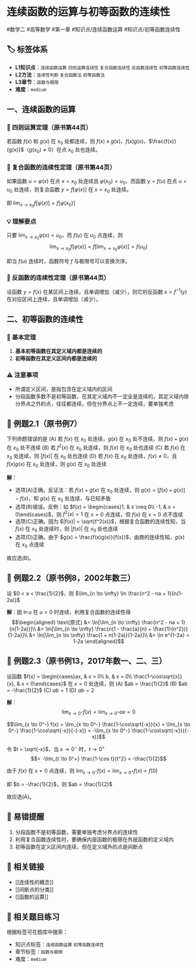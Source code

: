 # 连续函数的运算与初等函数的连续性

#数学二 #高等数学 #第一章 #知识点/连续函数运算 #知识点/初等函数连续性

## 🏷️ 标签体系
- **L1知识点**：`连续函数运算` `四则运算连续性` `复合函数连续性` `反函数连续性` `初等函数连续性`
- **L2方法**：`连续性判断` `复合函数法` `初等函数法`
- **L3章节**：`函数与极限`
- **难度**：`medium`

## 一、连续函数的运算

### 📖 四则运算定理（原书第44页）
若函数 $f(x)$ 和 $g(x)$ 在 $x_0$ 处都连续，则 $f(x) \pm g(x)$，$f(x)g(x)$，$\frac{f(x)}{g(x)}$（$g(x_0) \neq 0$）在点 $x_0$ 处也连续。

### 📖 复合函数的连续性定理（原书第44页）
如果函数 $u = \varphi(x)$ 在点 $x = x_0$ 处连续且 $\varphi(x_0) = u_0$，而函数 $y = f(u)$ 在点 $u = u_0$ 处连续，则复合函数 $y = f[\varphi(x)]$ 在 $x = x_0$ 处连续。

即 $\lim_{x \to x_0} f[\varphi(x)] = f[\varphi(x_0)]$

### 💡 理解要点
只要 $\lim_{x \to x_0} \varphi(x) = u_0$，而 $f(u)$ 在 $u_0$ 点连续，则
$$\lim_{x \to x_0} f[\varphi(x)] = f[\lim_{x \to x_0} \varphi(x)] = f(u_0)$$

即当 $f(u)$ 连续时，函数符号 $f$ 与极限号可以变换次序。

### 📖 反函数的连续性定理（原书第44页）
设函数 $y = f(x)$ 在某区间上连续，且单调增加（减少），则它的反函数 $x = f^{-1}(y)$ 在对应区间上连续，且单调增加（减少）。

## 二、初等函数的连续性

### 🔑 基本定理
1. **基本初等函数在其定义域内都是连续的**
2. **初等函数在其定义区间内都是连续的**

### ⚠️ 注意事项
- 所谓定义区间，是指包含在定义域内的区间
- 分段函数多数不是初等函数，在其定义域内不一定全是连续的，其定义域内除分界点之外的点，往往都连续，但在分界点上不一定连续，要单独考虑

## 📐 例题2.1（原书例7）
下列命题错误的是
(A) 若 $f(x)$ 在 $x_0$ 处连续，$g(x)$ 在 $x_0$ 处不连续，则 $f(x) + g(x)$ 在 $x_0$ 处不连续
(B) 若 $f^2(x)$ 在 $x_0$ 处连续，则 $f(x)$ 在 $x_0$ 处也连续
(C) 若 $f(x)$ 在 $x_0$ 处连续，则 $|f(x)|$ 在 $x_0$ 处也连续
(D) 若 $f(x)$ 在 $x_0$ 处连续，$f(x) \neq 0$，且 $f(x)g(x)$ 在 $x_0$ 处连续，则 $g(x)$ 在 $x_0$ 处连续

**解**：
- 选项(A)正确。反证法：若 $f(x) + g(x)$ 在 $x_0$ 处连续，则 $g(x) = [f(x) + g(x)] - f(x)$，知 $g(x)$ 在 $x_0$ 处连续，与已知矛盾
- 选项(B)错误。反例：如 $f(x) = \begin{cases}1, & x \neq 0\\ -1, & x = 0\end{cases}$，则 $f^2(x) = 1$ 在 $x = 0$ 点连续，但 $f(x)$ 在 $x = 0$ 点不连续
- 选项(C)正确。因为 $|f(x)| = \sqrt{f^2(x)}$，根据复合函数的连续性知，当 $f(x)$ 在 $x_0$ 处连续时，则 $|f(x)|$ 在 $x_0$ 处也连续
- 选项(D)正确。由于 $g(x) = \frac{f(x)g(x)}{f(x)}$，由商的连续性知，$g(x)$ 在 $x_0$ 点连续

故应选(B)。

## 📐 例题2.2（原书例8，2002年数三）
设 $0 < a < \frac{1}{2}$，则 $\lim_{n \to \infty} \ln \frac{n^2 - na + 1}{n(1-2a)}$

**解**：因 $\ln u$ 在 $u > 0$ 时连续，利用复合函数的连续性得
$$\begin{aligned}
\text{原式} &= \ln[\lim_{n \to \infty} \frac{n^2 - na + 1}{n(1-2a)}]\\
&= \ln[\lim_{n \to \infty} \frac{n(1 - \frac{a}{n} + \frac{1}{n^2})}{1-2a}]\\
&= \ln[\lim_{n \to \infty} \frac{1 + n(1-2a)}{1-2a}]\\
&= \ln e^{1-2a} = 1-2a
\end{aligned}$$

## 📐 例题2.3（原书例13，2017年数一、二、三）
设函数 $f(x) = \begin{cases}ax, & x > 0\\ b, & x = 0\\ \frac{1-\cos\sqrt{x}}{x}, & x < 0\end{cases}$ 在 $x = 0$ 处连续，则
(A) $ab = \frac{1}{2}$  (B) $ab = -\frac{1}{2}$  (C) $ab = 1$  (D) $ab = 2$

**解**：
$$\lim_{x \to 0^+} f(x) = \lim_{x \to 0^+} ax = 0$$

$$\lim_{x \to 0^-} f(x) = \lim_{x \to 0^-} \frac{1-\cos\sqrt{-x}}{x} = \lim_{x \to 0^-} \frac{1-\cos\sqrt{-x}}{-(-x)} = -\lim_{x \to 0^-} \frac{1-\cos\sqrt{-x}}{(-x)}$$

令 $t = \sqrt{-x}$，当 $x \to 0^-$ 时，$t \to 0^+$
$$= -\lim_{t \to 0^+} \frac{1-\cos t}{t^2} = -\frac{1}{2}$$

由于 $f(x)$ 在 $x = 0$ 点连续，则 $\lim_{x \to 0^-} f(x) = \lim_{x \to 0^+} f(x) = f(0)$

即 $b = -\frac{1}{2}$，则 $ab = \frac{1}{2}$

故应选(A)。

## 🎯 易错提醒
1. 分段函数不是初等函数，需要单独考虑分界点的连续性
2. 利用复合函数连续性时，要确保内层函数的极限在外层函数的定义域内
3. 初等函数在定义区间内连续，但在定义域外的点是间断点

## 🔗 相关链接
- [[连续性的概念]]
- [[间断点的分类]]
- [[函数的运算]]

## 🔗 相关题目练习
根据标签可在题库中搜索：
- 知识点标签：`连续函数运算` `初等函数连续性`
- 章节标签：`函数与极限`
- 难度：`medium`